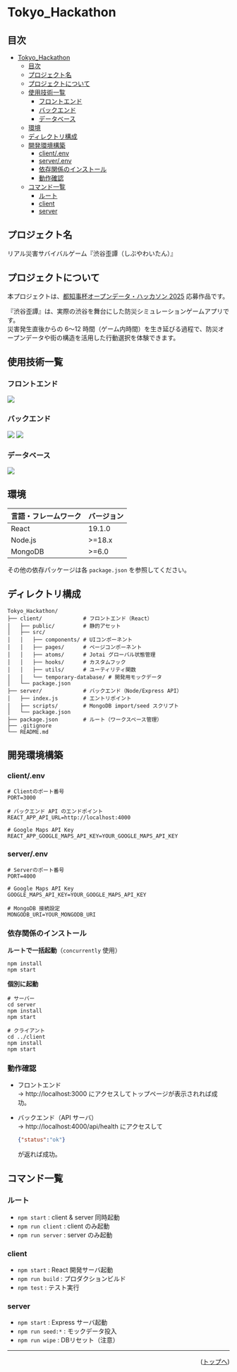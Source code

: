 # Tokyo_Hackathon

<div id="top"></div>

## 目次
- [Tokyo\_Hackathon](#tokyo_hackathon)
  - [目次](#目次)
  - [プロジェクト名](#プロジェクト名)
  - [プロジェクトについて](#プロジェクトについて)
  - [使用技術一覧](#使用技術一覧)
    - [フロントエンド](#フロントエンド)
    - [バックエンド](#バックエンド)
    - [データベース](#データベース)
  - [環境](#環境)
  - [ディレクトリ構成](#ディレクトリ構成)
  - [開発環境構築](#開発環境構築)
    - [client/.env](#clientenv)
    - [server/.env](#serverenv)
    - [依存関係のインストール](#依存関係のインストール)
    - [動作確認](#動作確認)
  - [コマンド一覧](#コマンド一覧)
    - [ルート](#ルート)
    - [client](#client)
    - [server](#server)

## プロジェクト名
リアル災害サバイバルゲーム『渋谷歪譚（しぶやわいたん）』

## プロジェクトについて
本プロジェクトは、[都知事杯オープンデータ・ハッカソン 2025](https://odhackathon.metro.tokyo.lg.jp/) 応募作品です。  

『渋谷歪譚』は、実際の渋谷を舞台にした防災シミュレーションゲームアプリです。  
災害発生直後からの 6〜12 時間（ゲーム内時間）を生き延びる過程で、防災オープンデータや街の構造を活用した行動選択を体験できます。  

## 使用技術一覧

### フロントエンド
<img src="https://img.shields.io/badge/-React-20232A.svg?logo=react&style=for-the-badge&logoColor=61DAFB">

### バックエンド
<img src="https://img.shields.io/badge/-Node.js-339933.svg?logo=node.js&style=for-the-badge&logoColor=white">
<img src="https://img.shields.io/badge/-Express-000000.svg?logo=express&style=for-the-badge&logoColor=white">

### データベース
<img src="https://img.shields.io/badge/-MongoDB-47A248.svg?logo=mongodb&style=for-the-badge&logoColor=white">


## 環境

| 言語・フレームワーク  | バージョン |
| --------------------- | ---------- |
| React                 | 19.1.0     |
| Node.js               | >=18.x     |
| MongoDB               | >=6.0      |

その他の依存パッケージは各 `package.json` を参照してください。  

## ディレクトリ構成

```
Tokyo_Hackathon/
├── client/             # フロントエンド（React）
│   ├── public/         # 静的アセット
│   ├── src/
│   │   ├── components/ # UIコンポーネント
│   │   ├── pages/      # ページコンポーネント
│   │   ├── atoms/      # Jotai グローバル状態管理
│   │   ├── hooks/      # カスタムフック
│   │   ├── utils/      # ユーティリティ関数
│   │   └── temporary-database/ # 開発用モックデータ
│   └── package.json
├── server/             # バックエンド（Node/Express API）
│   ├── index.js        # エントリポイント
│   ├── scripts/        # MongoDB import/seed スクリプト
│   └── package.json
├── package.json        # ルート（ワークスペース管理）
├── .gitignore
└── README.md
```

## 開発環境構築

### client/.env
```
# Clientのポート番号
PORT=3000

# バックエンド API のエンドポイント
REACT_APP_API_URL=http://localhost:4000

# Google Maps API Key
REACT_APP_GOOGLE_MAPS_API_KEY=YOUR_GOOGLE_MAPS_API_KEY
```

### server/.env
```
# Serverのポート番号
PORT=4000

# Google Maps API Key
GOOGLE_MAPS_API_KEY=YOUR_GOOGLE_MAPS_API_KEY

# MongoDB 接続設定
MONGODB_URI=YOUR_MONGODB_URI
```

### 依存関係のインストール

**ルートで一括起動**（`concurrently` 使用）  
```
npm install
npm start
```

**個別に起動**  
```
# サーバー
cd server
npm install
npm start

# クライアント
cd ../client
npm install
npm start
```

### 動作確認

- フロントエンド  
  → http://localhost:3000 にアクセスしてトップページが表示されれば成功。  

- バックエンド（API サーバ）  
  → http://localhost:4000/api/health にアクセスして  
  ```json
  {"status":"ok"}
  ```  
  が返れば成功。  


## コマンド一覧

### ルート
- `npm start` : client & server 同時起動  
- `npm run client` : client のみ起動  
- `npm run server` : server のみ起動  

### client
- `npm start` : React 開発サーバ起動  
- `npm run build` : プロダクションビルド  
- `npm test` : テスト実行  

### server
- `npm start` : Express サーバ起動  
- `npm run seed:*` : モックデータ投入  
- `npm run wipe` : DBリセット（注意）  

---

<p align="right">(<a href="#top">トップへ</a>)</p>